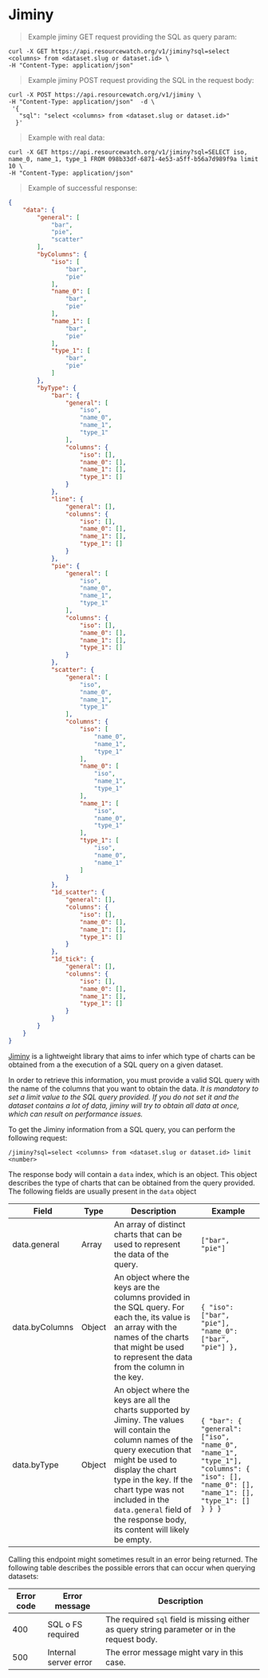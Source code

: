 # Jiminy

> Example jiminy GET request providing the SQL as query param:

```shell
curl -X GET https://api.resourcewatch.org/v1/jiminy?sql=select <columns> from <dataset.slug or dataset.id> \
-H "Content-Type: application/json"
```

> Example jiminy POST request providing the SQL in the request body:

```shell
curl -X POST https://api.resourcewatch.org/v1/jiminy \
-H "Content-Type: application/json"  -d \
 '{
   "sql": "select <columns> from <dataset.slug or dataset.id>"
  }'
```

> Example with real data:

```shell
curl -X GET https://api.resourcewatch.org/v1/jiminy?sql=SELECT iso, name_0, name_1, type_1 FROM 098b33df-6871-4e53-a5ff-b56a7d989f9a limit 10 \
-H "Content-Type: application/json"
```

> Example of successful response:

```json
{
    "data": {
        "general": [
            "bar",
            "pie",
            "scatter"
        ],
        "byColumns": {
            "iso": [
                "bar",
                "pie"
            ],
            "name_0": [
                "bar",
                "pie"
            ],
            "name_1": [
                "bar",
                "pie"
            ],
            "type_1": [
                "bar",
                "pie"
            ]
        },
        "byType": {
            "bar": {
                "general": [
                    "iso",
                    "name_0",
                    "name_1",
                    "type_1"
                ],
                "columns": {
                    "iso": [],
                    "name_0": [],
                    "name_1": [],
                    "type_1": []
                }
            },
            "line": {
                "general": [],
                "columns": {
                    "iso": [],
                    "name_0": [],
                    "name_1": [],
                    "type_1": []
                }
            },
            "pie": {
                "general": [
                    "iso",
                    "name_0",
                    "name_1",
                    "type_1"
                ],
                "columns": {
                    "iso": [],
                    "name_0": [],
                    "name_1": [],
                    "type_1": []
                }
            },
            "scatter": {
                "general": [
                    "iso",
                    "name_0",
                    "name_1",
                    "type_1"
                ],
                "columns": {
                    "iso": [
                        "name_0",
                        "name_1",
                        "type_1"
                    ],
                    "name_0": [
                        "iso",
                        "name_1",
                        "type_1"
                    ],
                    "name_1": [
                        "iso",
                        "name_0",
                        "type_1"
                    ],
                    "type_1": [
                        "iso",
                        "name_0",
                        "name_1"
                    ]
                }
            },
            "1d_scatter": {
                "general": [],
                "columns": {
                    "iso": [],
                    "name_0": [],
                    "name_1": [],
                    "type_1": []
                }
            },
            "1d_tick": {
                "general": [],
                "columns": {
                    "iso": [],
                    "name_0": [],
                    "name_1": [],
                    "type_1": []
                }
            }
        }
    }
}
```

[Jiminy](https://github.com/vizzuality/jiminy) is a lightweight library that aims to infer which type of charts can be obtained from a the execution of a SQL query on a given dataset.

In order to retrieve this information, you must provide a valid SQL query with the name of the columns that you want to obtain the data. *It is mandatory to set a limit value to the SQL query provided. If you do not set it and the dataset contains a lot of data, jiminy will try to obtain all data at once, which can result on performance issues.*

To get the Jiminy information from a SQL query, you can perform the following request:

`/jiminy?sql=select <columns> from <dataset.slug or dataset.id> limit <number>`

The response body will contain a `data` index, which is an object. This object describes the type of charts that can be obtained from the query provided. The following fields are usually present in the `data` object

Field     | Type  | Description | Example
--------- | ----- | ----------- | ---------
data.general | Array | An array of distinct charts that can be used to represent the data of the query. | `["bar", "pie"]`
data.byColumns | Object | An object where the keys are the columns provided in the SQL query. For each the, its value is an array with the names of the charts that might be used to represent the data from the column in the key. | `{ "iso": ["bar", "pie"], "name_0": ["bar", "pie"] },`
data.byType | Object | An object where the keys are all the charts supported by Jiminy. The values will contain the column names of the query execution that might be used to display the chart type in the key. If the chart type was not included in the `data.general` field of the response body, its content will likely be empty. | `{ "bar": { "general": ["iso", "name_0", "name_1", "type_1"], "columns": { "iso": [], "name_0": [], "name_1": [], "type_1": [] } } }`

Calling this endpoint might sometimes result in an error being returned. The following table describes the possible errors that can occur when querying datasets:

Error code     | Error message  | Description
-------------- | -------------- | --------------
400            | SQL o FS required | The required `sql` field is missing either as query string parameter or in the request body.
500            | Internal server error | The error message might vary in this case.
